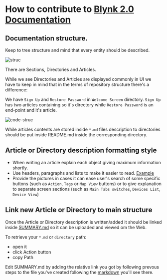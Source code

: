 # How to contribute to [Blynk 2.0 Documentation](https://github.com/blynkkk/docs)

## Documentation structure.
Keep to tree structure and mind that every entity should be described.

![struc](https://user-images.githubusercontent.com/67413917/104927828-91c74480-59aa-11eb-96af-d01e86cd2adc.PNG)

There are Sections, Directories and Articles.

While we see Directories and Articles are displayed commonly in UI we have to keep in mind that in the terms of repository structure there's a difference:

We have ``Sign Up`` and ``Restore Password`` in ``Welcome Screen`` directory.
``Sign Up`` has two articles containing so it's directory while ``Restore Password`` is an end-point and it's article.

![code-struc](https://user-images.githubusercontent.com/67413917/104929940-3b0f3a00-59ad-11eb-82fa-f25091d5f92d.PNG)

While articles contents are stored inside ``*.md`` files description to directories should be put inside README.md inside the corresponding directory.

## Article or Directory description formatting style
- When writing an article explain each object giving maximum information shortly.
- Use headers, paragraphs and lists to make it easier to read. [Example](https://github.com/blynkkk/docs/blob/main/web-dashboard/for-developers/products/dashboard/Chart.md)
- Provide the pictures in cases it can ease user's search of some specific buttons (such as ``Action``, ``Tags`` or ``Map View`` buttons) or to give explanation to separate screen sections (such as ``Main Tabs switches``, ``Devices List``, ``Device View``) 

## Link new Article or Directory to main structure
Once the Article or Directory description is written/added it should be linked inside [SUMMARY.md](https://github.com/blynkkk/docs/blob/main/SUMMARY.md) so it can be uploaded and viewed om the Web. 

To retrieve your ``*.md`` or ``directory`` path: 
- open it
- click Action button
- copy Path

Edit SUMMARY.md by adding the relative link you got by following prevous steps to the file you've created following the [markdown](https://guides.github.com/features/mastering-markdown/) you'll see there.

